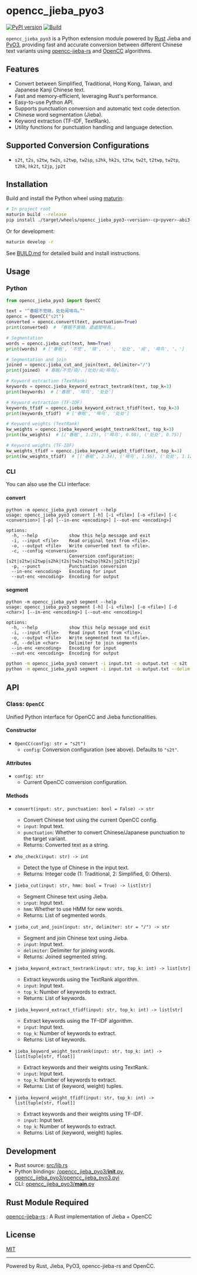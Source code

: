 # opencc_jieba_pyo3

[![PyPI version](https://img.shields.io/pypi/v/opencc-jieba-pyo3)](https://pypi.org/project/opencc-jieba-pyo3/)
[![Build](https://github.com/laisuk/opencc_jieba_pyo3/actions/workflows/build.yml/badge.svg)](https://github.com/laisuk/opencc_jieba_pyo3/actions/workflows/build.yml)

`opencc_jieba_pyo3` is a Python extension module powered by [Rust](https://www.rust-lang.org/) Jieba and [PyO3](https://pyo3.rs/), providing fast and accurate conversion between different Chinese text variants using [opencc-jieba-rs](https://github.com/laisuk/opencc-jieba-rs) and [OpenCC](https://github.com/BYVoid/OpenCC) algorithms.

## Features

- Convert between Simplified, Traditional, Hong Kong, Taiwan, and Japanese Kanji Chinese text.
- Fast and memory-efficient, leveraging Rust's performance.
- Easy-to-use Python API.
- Supports punctuation conversion and automatic text code detection.
- Chinese word segmentation (Jieba).
- Keyword extraction (TF-IDF, TextRank).
- Utility functions for punctuation handling and language detection.

## Supported Conversion Configurations

- `s2t`, `t2s`, `s2tw`, `tw2s`, `s2twp`, `tw2sp`, `s2hk`, `hk2s`, `t2tw`, `tw2t`, `t2twp`, `tw2tp`, `t2hk`, `hk2t`, `t2jp`, `jp2t`

## Installation

Build and install the Python wheel using [maturin](https://github.com/PyO3/maturin):

```sh
# In project root
maturin build --release
pip install ./target/wheels/opencc_jieba_pyo3-<version>-cp<pyver>-abi3-<platform>.whl
```

Or for development:

```sh
maturin develop -r
```

See [BUILD.md](BUILD.md) for detailed build and install instructions.

## Usage

### Python

```python
from opencc_jieba_pyo3 import OpenCC

text = "“春眠不觉晓，处处闻啼鸟。”"
opencc = OpenCC("s2t")
converted = opencc.convert(text, punctuation=True)
print(converted)  # 「春眠不覺曉，處處聞啼鳥。」

# Segmentation
words = opencc.jieba_cut(text, hmm=True)
print(words)  # ['春眠', '不觉', '晓', '，', '处处', '闻', '啼鸟', '。']

# Segmentation and join
joined = opencc.jieba_cut_and_join(text, delimiter="/")
print(joined)  # 春眠/不觉/晓/，/处处/闻/啼鸟/。

# Keyword extraction (TextRank)
keywords = opencc.jieba_keyword_extract_textrank(text, top_k=3)
print(keywords)  # ['春眠', '啼鸟', '处处']

# Keyword extraction (TF-IDF)
keywords_tfidf = opencc.jieba_keyword_extract_tfidf(text, top_k=3)
print(keywords_tfidf)  # ['春眠', '啼鸟', '处处']

# Keyword weights (TextRank)
kw_weights = opencc.jieba_keyword_weight_textrank(text, top_k=3)
print(kw_weights)  # [('春眠', 1.23), ('啼鸟', 0.98), ('处处', 0.75)]

# Keyword weights (TF-IDF)
kw_weights_tfidf = opencc.jieba_keyword_weight_tfidf(text, top_k=3)
print(kw_weights_tfidf)  # [('春眠', 2.34), ('啼鸟', 1.56), ('处处', 1.12)]
```

### CLI

You can also use the CLI interface:

#### convert

```
python -m opencc_jieba_pyo3 convert --help
usage: opencc_jieba_pyo3 convert [-h] [-i <file>] [-o <file>] [-c <conversion>] [-p] [--in-enc <encoding>] [--out-enc <encoding>]

options:
  -h, --help            show this help message and exit
  -i, --input <file>    Read original text from <file>.
  -o, --output <file>   Write converted text to <file>.
  -c, --config <conversion>
                        Conversion configuration: [s2t|s2tw|s2twp|s2hk|t2s|tw2s|tw2sp|hk2s|jp2t|t2jp]
  -p, --punct           Punctuation conversion
  --in-enc <encoding>   Encoding for input
  --out-enc <encoding>  Encoding for output
```

#### segment

```
python -m opencc_jieba_pyo3 segment --help
usage: opencc_jieba_pyo3 segment [-h] [-i <file>] [-o <file>] [-d <char>] [--in-enc <encoding>] [--out-enc <encoding>]

options:
  -h, --help            show this help message and exit
  -i, --input <file>    Read input text from <file>.
  -o, --output <file>   Write segmented text to <file>.
  -d, --delim <char>    Delimiter to join segments
  --in-enc <encoding>   Encoding for input
  --out-enc <encoding>  Encoding for output
```

```sh
python -m opencc_jieba_pyo3 convert -i input.txt -o output.txt -c s2t --punct
python -m opencc_jieba_pyo3 segment -i input.txt -o output.txt --delim "/"
```

## API

### Class: `OpenCC`

Unified Python interface for OpenCC and Jieba functionalities.

#### Constructor

- `OpenCC(config: str = "s2t")`
    - `config`: Conversion configuration (see above). Defaults to `"s2t"`.

#### Attributes

- `config: str`
    - Current OpenCC conversion configuration.

#### Methods

- `convert(input: str, punctuation: bool = False) -> str`
    - Convert Chinese text using the current OpenCC config.
    - `input`: Input text.
    - `punctuation`: Whether to convert Chinese/Japanese punctuation to the target variant.
    - Returns: Converted text as a string.

- `zho_check(input: str) -> int`
    - Detect the type of Chinese in the input text.
    - Returns: Integer code (1: Traditional, 2: Simplified, 0: Others).

- `jieba_cut(input: str, hmm: bool = True) -> list[str]`
    - Segment Chinese text using Jieba.
    - `input`: Input text.
    - `hmm`: Whether to use HMM for new words.
    - Returns: List of segmented words.

- `jieba_cut_and_join(input: str, delimiter: str = "/") -> str`
    - Segment and join Chinese text using Jieba.
    - `input`: Input text.
    - `delimiter`: Delimiter for joining words.
    - Returns: Joined segmented string.

- `jieba_keyword_extract_textrank(input: str, top_k: int) -> list[str]`
    - Extract keywords using the TextRank algorithm.
    - `input`: Input text.
    - `top_k`: Number of keywords to extract.
    - Returns: List of keywords.

- `jieba_keyword_extract_tfidf(input: str, top_k: int) -> list[str]`
    - Extract keywords using the TF-IDF algorithm.
    - `input`: Input text.
    - `top_k`: Number of keywords to extract.
    - Returns: List of keywords.

- `jieba_keyword_weight_textrank(input: str, top_k: int) -> list[tuple[str, float]]`
    - Extract keywords and their weights using TextRank.
    - `input`: Input text.
    - `top_k`: Number of keywords to extract.
    - Returns: List of (keyword, weight) tuples.

- `jieba_keyword_weight_tfidf(input: str, top_k: int) -> list[tuple[str, float]]`
    - Extract keywords and their weights using TF-IDF.
    - `input`: Input text.
    - `top_k`: Number of keywords to extract.
    - Returns: List of (keyword, weight) tuples.

## Development

- Rust source: [src/lib.rs](https://github.com/laisuk/opencc_jieba_pyo3/blob/master/src/lib.rs)
- Python bindings: [/opencc_jieba_pyo3/__init__.py](https://github.com/laisuk/opencc_jieba_pyo3/blob/master/opencc_jieba_pyo3/__init__.py), [opencc_jieba_pyo3/opencc_jieba_pyo3.pyi](https://github.com/laisuk/opencc_jieba_pyo3/blob/master/opencc_jieba_pyo3/opencc_jieba_pyo3.pyi)
- CLI: [opencc_jieba_pyo3/__main__.py](https://github.com/laisuk/opencc_jieba_pyo3/blob/master/opencc_jieba_pyo3/__main__.py)

## Rust Module Required

[opencc-jieba-rs](https://github.com/laisuk/opencc-jieba-rs) : A Rust implementation of Jieba + OpenCC

## License

[MIT](https://github.com/laisuk/opencc_jieba_pyo3/blob/master/LICENSE)

---

Powered by Rust, Jieba, PyO3, opencc-jieba-rs and OpenCC.